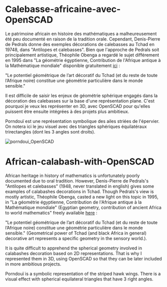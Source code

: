 # Calebasse-africaine-avec-OpenSCAD

Le patrimoine africain en histoire des mathématiques a malheureusement été peu documenté en raison de la tradition orale. Cependant, Denis-Pierre de Pedrals donne des exemples décorations de calebasses au Tchad en 19748, dans "Antilopes et calebasses". Bien que l'approche de Pedrals soit principalement artistique, Théophile Obenga a regardé le sujet différement en 1995 dans "La géométrie égyptienne, Contribution de l'Afrique antique à la Mathématique mondiale" disponible gratuitement [ici](https://play.google.com/books/reader?id=HCjECugfQegC&pg=GBS.PP1) :

"Le potentiel géométrique de l’art décoratif du Tchad (et du reste de toute l’Afrique noire) constitue une géométrie particulière dans le monde sensible."

Il est difficile de saisir les enjeux de géométrie sphérique engagés dans la décoration des calebasses sur la base d'une représentation plane. C'est pourquoi je veux les représenter en 3D, avec OpenSCAD pour qu'elles puissent être ensuite intégrées à des projets plus ambitieux.

Porndouï est une représentation symbolique des ailes striées de l'épervier. On notera ici le jeu visuel avec des triangles sphériques équilatéraux trirectangles (dont les 3 angles sont droits).

![porndoui_OpenSCAD](https://user-images.githubusercontent.com/56354596/70391589-13425a00-19d7-11ea-9da9-21b37b741cad.png)

# African-calabash-with-OpenSCAD

African heritage in history of mathematics is unfortunately poorly documented due to oral tradition. However, Denis-Pierre de Pedrals's "Antilopes et calebasses" (1948, never translated in english) gives some examples of calabashes decorations in Tchad. Though Pedrals's view is mostly artistic, Théophile Obenga, casted a new light on this topic in 1995, in "La géométrie égyptienne, Contribution de l'Afrique antique à la Mathématique mondiale" (Egyptian geometry, contribution of ancient Africa to world mathematics" freely available [here](https://play.google.com/books/reader?id=HCjECugfQegC&pg=GBS.PP1) : 

"Le potentiel géométrique de l’art décoratif du Tchad (et du reste de toute l’Afrique noire) constitue une géométrie particulière dans le monde sensible." (Geometrical power of Tchad (and black Africa in general) decorative art represents a specific geometry in the sensory world.).

It is quite difficult to apprehend the spherical geometry involved in calabashes decoration based on 2D representations. That is why I represented them in 3D, using OpenSCAD so that they can be later included in more ambitious projects.

Porndouï is a symbolic representation of the striped hawk wings. There is a visual effect with spherical equilateral triangles that have 3 right angles.
